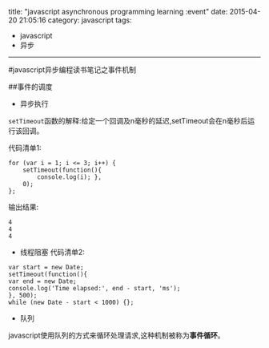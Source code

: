 title: "javascript asynchronous programming learning :event"
date: 2015-04-20 21:05:16
category: javascript
tags:

- javascript
- 异步


---
#javascript异步编程读书笔记之事件机制

##事件的调度

* 异步执行

`setTimeout`函数的解释:给定一个回调及n毫秒的延迟,setTimeout会在n毫秒后运行该回调。

代码清单1:
```
for (var i = 1; i <= 3; i++) {
	setTimeout(function(){ 
		console.log(i); }, 
	0);
};
```
输出结果:

```
4
4
4
```

* 线程阻塞
代码清单2:
```
var start = new Date;
setTimeout(function(){
var end = new Date;
console.log('Time elapsed:', end - start, 'ms');
}, 500);
while (new Date - start < 1000) {};
```

* 队列

javascript使用队列的方式来循环处理请求,这种机制被称为**事件循环**。